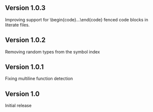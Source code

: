 ## Version 1.0.3

Improving support for \begin{code}...\end{code} fenced code blocks in
literate files.

## Version 1.0.2

Removing random types from the symbol index

## Version 1.0.1

Fixing multiline function detection

## Version 1.0

Initial release

